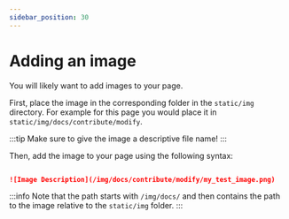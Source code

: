 ```yaml
---
sidebar_position: 30
---
```


# Adding an image

You will likely want to add images to your page. 

First, place the image in the corresponding folder in the `static/img` directory. For example for this page you would place it in `static/img/docs/contribute/modify`.

:::tip
Make sure to give the image a descriptive file name!
:::

Then, add the image to your page using the following syntax:

```markdown

![Image Description](/img/docs/contribute/modify/my_test_image.png)

```

:::info
Note that the path starts with `/img/docs/` and then contains the path to the image relative to the `static/img` folder.
:::
